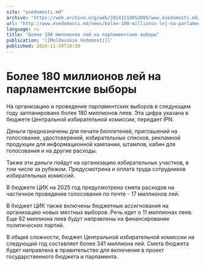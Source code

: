```yaml
---
site: "evedomosti.md"
archive: "https://web.archive.org/web/20241210052005/www.evedomosti.md/news/bolee-180-millionov-lej-na-parlamentskie-vybory"
url: "http://www.evedomosti.md/news/bolee-180-millionov-lej-na-parlamentskie-vybory"
language: ru
title: "Более 180 миллионов лей на парламентские выборы"
publication: '[[Moldavskie Vedomosti]]'
published: 2024-11-29T10:30
---
```


# Более 180 миллионов лей на парламентские выборы

На организацию и проведение парламентских выборов в следующем году запланировано более 180 миллионов леев. Эта цифра указана в бюджете Центральной избирательной комиссии, передает IPN.

Деньги предназначены для печати бюллетеней, приглашений на голосование, удостоверений, избирательных списков, рекламной продукции для информационной кампании, штампов, кабин для голосования и на другие расходы.

Также эти деньги пойдут на организацию избирательных участков, в том числе за рубежом. Предусмотрена и оплата труда сотрудников избирательных комиссий.

В бюджете ЦИК на 2025 год предусмотрена смета расходов на частичное проведение голосования по почте - 17 миллионов лей.

В бюджет ЦИК также включены бюджетные ассигнования на организацию новых местных выборов. Речь идет о 11 миллионах леев. Еще 62 миллиона леев будут направлены на финансирование политических партий.

В общей сложности, бюджет Центральной избирательной комиссии на следующий год составляет более 341 миллиона лей. Смета бюджета будет направлена в правительство для включения в проект государственного бюджета и парламента.